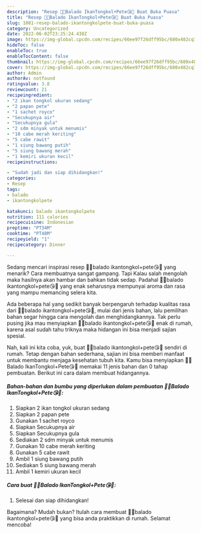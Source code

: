 ```yaml
---
description: "Resep 🍃😘Balado IkanTongkol+Pete😘🍃 Buat Buka Puasa"
title: "Resep 🍃😘Balado IkanTongkol+Pete😘🍃 Buat Buka Puasa"
slug: 1081-resep-balado-ikantongkolpete-buat-buka-puasa
category: Uncategorized
date: 2022-06-02T23:25:24.438Z
image: https://img-global.cpcdn.com/recipes/66ee97f26dff95bc/680x482cq70/balado-ikantongkolpete-foto-resep-utama.jpg
hideToc: false
enableToc: true
enableTocContent: false
thumbnail: https://img-global.cpcdn.com/recipes/66ee97f26dff95bc/680x482cq70/balado-ikantongkolpete-foto-resep-utama.jpg
cover: https://img-global.cpcdn.com/recipes/66ee97f26dff95bc/680x482cq70/balado-ikantongkolpete-foto-resep-utama.jpg
author: Admin
authorAv: notfound
ratingvalue: 3.8
reviewcount: 21
recipeingredient:
- "2 ikan tongkol ukuran sedang"
- "2 papan pete"
- "1 sachet royco"
- "Secukupnya air"
- "Secukupnya gula"
- "2 sdm minyak untuk menumis"
- "10 cabe merah keriting"
- "5 cabe rawit"
- "1 siung bawang putih"
- "5 siung bawang merah"
- "1 kemiri ukuran kecil"
recipeinstructions:

- "Sudah jadi dan siap dihidangkan!"
categories:
- Resep
tags:
- balado
- ikantongkolpete

katakunci: balado ikantongkolpete 
nutrition: 111 calories
recipecuisine: Indonesian
preptime: "PT34M"
cooktime: "PT48M"
recipeyield: "1"
recipecategory: Dinner

---
```



Sedang mencari inspirasi resep 🍃😘balado ikantongkol+pete😘🍃 yang menarik? Cara membuatnya sangat gampang. Tapi Kalau salah mengolah maka hasilnya akan hambar dan bahkan tidak sedap. Padahal 🍃😘balado ikantongkol+pete😘🍃 yang enak seharusnya mempunyai aroma dan rasa yang mampu memancing selera kita.




Ada beberapa hal yang sedikit banyak berpengaruh terhadap kualitas rasa dari 🍃😘balado ikantongkol+pete😘🍃, mulai dari jenis bahan, lalu pemilihan bahan segar hingga cara mengolah dan menghidangkannya. Tak perlu pusing jika mau menyiapkan 🍃😘balado ikantongkol+pete😘🍃 enak di rumah, karena asal sudah tahu triknya maka hidangan ini bisa menjadi sajian spesial.


Nah, kali ini kita coba, yuk, buat 🍃😘balado ikantongkol+pete😘🍃 sendiri di rumah. Tetap dengan bahan sederhana, sajian ini bisa memberi manfaat untuk membantu menjaga kesehatan tubuh kita. Kamu bisa menyiapkan 🍃😘Balado IkanTongkol+Pete😘🍃 memakai 11 jenis bahan dan 0 tahap pembuatan. Berikut ini cara dalam membuat hidangannya.

<!--inarticleads1-->

##### Bahan-bahan dan bumbu yang diperlukan dalam pembuatan 🍃😘Balado IkanTongkol+Pete😘🍃:

1. Siapkan 2 ikan tongkol ukuran sedang
1. Siapkan 2 papan pete
1. Gunakan 1 sachet royco
1. Siapkan Secukupnya air
1. Siapkan Secukupnya gula
1. Sediakan 2 sdm minyak untuk menumis
1. Gunakan 10 cabe merah keriting
1. Gunakan 5 cabe rawit
1. Ambil 1 siung bawang putih
1. Sediakan 5 siung bawang merah
1. Ambil 1 kemiri ukuran kecil




<!--inarticleads2-->

##### Cara buat 🍃😘Balado IkanTongkol+Pete😘🍃:


1. Selesai dan siap dihidangkan!



Bagaimana? Mudah bukan? Itulah cara membuat 🍃😘balado ikantongkol+pete😘🍃 yang bisa anda praktikkan di rumah. Selamat mencoba!
